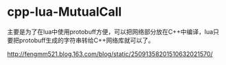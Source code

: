 # cpp-lua-MutualCall
主要是为了在lua中使用protobuff方便，可以把网络部分放在C++中编译，lua只要把protobuff生成的字符串转给C++网络库就可以了。

http://fengmm521.blog.163.com/blog/static/25091358201510632021570/
